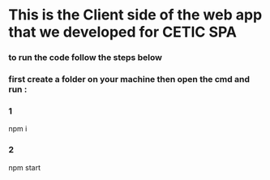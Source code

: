 # This is the Client side of the web app that we developed for CETIC SPA



### to run the code follow the steps below
### first create a folder on your machine then open the cmd and run :
### 1
npm i
### 2
npm start
